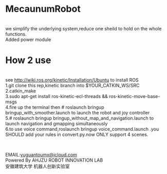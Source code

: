 # MecaunumRobot
<br>we simplify the underlying system,reduce one sheild to hold on the whole functions.
<br> Added power module 
# How 2 use
<br> see http://wiki.ros.org/kinetic/Installation/Ubuntu to install ROS 
<br>	1.git clone this rep,kinetic branch into $YOUR_CATKIN_WS/SRC 
<br>	2.catkin_make 
<br>	3.sudo apt-get install ros-kinetic-ecl-threads && ros-kinetic-move-base-msgs 
<br>	4.fire up the terminal then # roslaunch bringup bringup_with_smoother.launch to launch the robot and joy controller 
<br>	5.# roslaunch bringup bringup_without_map_and_navigation.launch to launch navigation and gmapping simultaneously 
<br>	6.to use voice command,roslaunch bringup voice_command.launch .you SHOULD add your rules in convert.py.now ONLY support 4 scenes. 
## 
<br>EMAIL:yuguantoumx@icloud.com
<br>Powered By AHJZU ROBOT INNOVATION LAB
<br> 安徽建筑大学 机器人创新实验室
